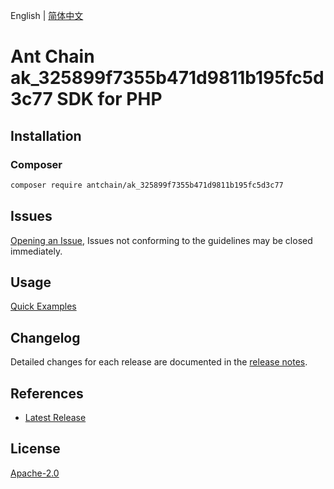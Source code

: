 English | [简体中文](README-CN.md)

# Ant Chain ak_325899f7355b471d9811b195fc5d3c77 SDK for PHP

## Installation

### Composer

```bash
composer require antchain/ak_325899f7355b471d9811b195fc5d3c77
```

## Issues

[Opening an Issue](https://github.com/alipay/antchain-openapi-prod-sdk/issues/new), Issues not conforming to the guidelines may be closed immediately.

## Usage

[Quick Examples](https://github.com/alipay/antchain-openapi-prod-sdk/blob/master/docs/0-Examples-EN.md#quick-examples)

## Changelog

Detailed changes for each release are documented in the [release notes](./ChangeLog.txt).

## References

* [Latest Release](https://github.com/antchain-openapi-sdk-php)

## License

[Apache-2.0](http://www.apache.org/licenses/LICENSE-2.0)
